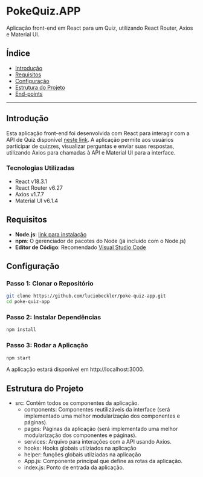 # PokeQuiz.APP

Aplicação front-end em React para um Quiz, utilizando React Router, Axios e Material UI.

## Índice

- [Introdução](#introdução)
- [Requisitos](#requisitos)
- [Configuração](#configuração)
- [Estrutura do Projeto](#estrutura-do-projeto)
- [End-points](#end-points)

---

## Introdução

Esta aplicação front-end foi desenvolvida com React para interagir com a API de Quiz disponível [neste link](https://github.com/luciobeckler/poke-quiz-api). A aplicação permite aos usuários participar de quizzes, visualizar perguntas e enviar suas respostas, utilizando Axios para chamadas à API e Material UI para a interface.

### Tecnologias Utilizadas

- React v18.3.1
- React Router v6.27 
- Axios v1.7.7
- Material UI v6.1.4

## Requisitos

- **Node.js**: [link para instalação](https://nodejs.org/en/)
- **npm**: O gerenciador de pacotes do Node (já incluído com o Node.js)
- **Editor de Código**: Recomendado [Visual Studio Code](https://code.visualstudio.com/)

## Configuração
### Passo 1: Clonar o Repositório

```bash
git clone https://github.com/luciobeckler/poke-quiz-app.git
cd poke-quiz-app
```

### Passo 2: Instalar Dependências
```bash
npm install
```

### Passo 3: Rodar a Aplicação
```bash
npm start
```
A aplicação estará disponível em http://localhost:3000.

## Estrutura do Projeto
- src: Contém todos os componentes da aplicação.
  - components: Componentes reutilizáveis da interface (será implementado uma melhor modularização dos componentes e páginas).
  - pages: Páginas da aplicação (será implementado uma melhor modularização dos componentes e páginas).
  - services: Arquivo para interações com a API usando Axios.
  - hooks: Hooks globais utilziados na aplicação
  - helper: funções globais utilziadas na aplicação
  - App.js: Componente principal que define as rotas da aplicação.
  - index.js: Ponto de entrada da aplicação.
